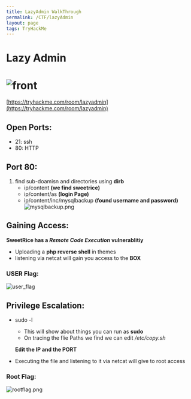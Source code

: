 ```yaml
---
title: LazyAdmin WalkThrough
permalink: /CTF/lazyAdmin
layout: page
tags: TryHackMe
---
```

# Lazy Admin
# ![front](/images/lazyAdmin/front.png)
[https://tryhackme.com/room/lazyadmin](https://tryhackme.com/room/lazyadmin)

## Open Ports:
  - 21: ssh
  - 80: HTTP
  
## Port 80:
1. find sub-doamisn and directories using **dirb**
   - ip/content **(we find sweetrice)**
   - ip/content/as **(login Page)**
   - ip/content/inc/mysqlbackup **(found username and password)**
![mysqlbackup.png](/images/lazyAdmin/mysqlbackup.png)
   
## Gaining Access:
 **SweetRice has a _Remote_ _Code_ _Execution_ vulnerablitiy**
 - Uploading a **php reverse shell** in themes 
 - listening via netcat will gain you access to the **BOX**
### USER Flag:
![user_flag](/images/lazyAdmin/user_flag.png)
 


## Privilege Escalation:
 - sudo -l
    - This will show about things you can run as **sudo**
    - On tracing the flie Paths we find we can edit _/etc/copy.sh_
    
    **Edit the IP and the PORT**
 - Executing the file and listening to it  via netcat will give to root access
### Root Flag:
![rootflag.png](/images/lazyAdmin/root.flag.png)

